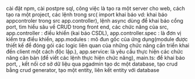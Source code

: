 cài đặt npm, cài postpre sql, công việc là tạo ra một server cho web, cách tạo ra một project, các lệnh trong src( import khai báo vd: khai báo appcontroler trong src app.controller), lệnh async dùng để khai báo cổng port, tìm hiểu sâu về CRUD trong front end, các chức năng của src, app.controller : điều khiển (kai báo CSDL), app.controller.spec : là đơn vị kiểm tra điều khiển, app.modules : mô đun gốc của ứng dụng(module được thiết kế để đóng gói các logic liên quan của những chức năng cần triển khai đến client một cách độc lập.), app.service: là yêu cầu thực hiện các chức năng căn bản (để viết các lệnh thực hiện chức năng), main.ts: để khai báo port, ,
kết nối cơ sở dữ liệu qua pgadmin tạo dc một database,
 tạo crud bằng crud generator, tạo một entity, liên kết entity với database
